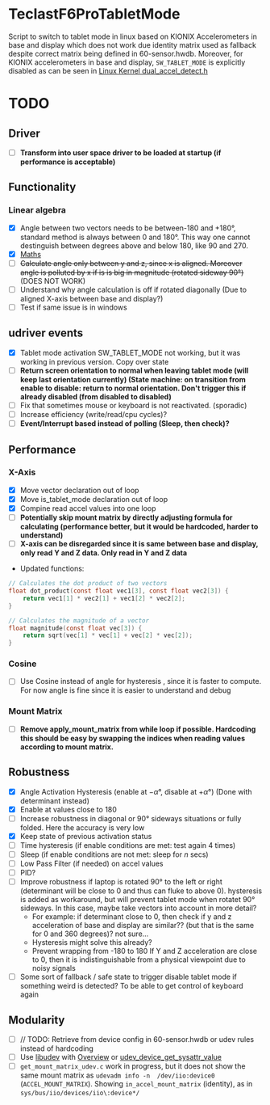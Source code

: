 # TeclastF6ProTabletMode
Script to switch to tablet mode in linux based on KIONIX Accelerometers in base and display which does not work due identity matrix used as fallback despite correct matrix being defined in 60-sensor.hwdb.
Moreover, for KIONIX accelerometers in base and display, `SW_TABLET_MODE` is explicitly disabled as can be seen in [Linux Kernel dual_accel_detect.h](https://github.com/torvalds/linux/blob/7503345ac5f5e82fd9a36d6e6b447c016376403a/drivers/platform/x86/dual_accel_detect.h#L9)

# TODO
## Driver
- [ ] **Transform into user space driver to be loaded at startup (if performance is acceptable)**

## Functionality
### Linear algebra
- [x] Angle between two vectors needs to be between-180 and +180°, standard method is always between 0 and 180°. This way one cannot destinguish between degrees above and below 180, like 90 and 270.
- [x] [Maths](https://math.stackexchange.com/questions/1904152/how-to-find-an-angle-in-range-180-180-between-2-vectors)
- [ ] ~~Calculate angle only between y and z, since x is aligned. Moreover angle is polluted by x if is is big in magnitude (rotated sideway 90°)~~ (DOES NOT WORK)
- [ ] Understand why angle calculation is off if rotated diagonally (Due to aligned X-axis between base and display?)
- [ ] Test if same issue is in windows

## udriver events
- [x] Tablet mode activation SW_TABLET_MODE not working, but it was working in previous version. Copy over state
- [ ] **Return screen orientation to normal when leaving tablet mode (will keep last orientation currently) (State machine: on transition from enable to disable: return to normal orientation. Don't trigger this if already disabled (from disabled to disabled)**
- [ ] Fix that sometimes mouse or keyboard is not reactivated. (sporadic)
- [ ] Increase efficiency (write/read/cpu cycles)?
- [ ] **Event/Interrupt based instead of polling (Sleep, then check)?**

## Performance
### X-Axis
- [x] Move vector declaration out of loop
- [x] Move is_tablet_mode declaration out of loop
- [x] Compine read accel values into one loop
- [ ] **Potentially skip mount matrix by directly adjusting formula for calculating  (performance better, but it would be hardcoded, harder to understand)**
- [ ] **X-axis can be disregarded since it is same between base and display, only read Y and Z data. Only read in Y and Z data**
- Updated functions:
```c
// Calculates the dot product of two vectors
float dot_product(const float vec1[3], const float vec2[3]) {
    return vec1[1] * vec2[1] + vec1[2] * vec2[2];
}

// Calculates the magnitude of a vector
float magnitude(const float vec[3]) {
    return sqrt(vec[1] * vec[1] + vec[2] * vec[2]);
}
```
### Cosine
- [ ] Use Cosine instead of angle for hysteresis , since it is faster to compute. For now angle is fine since it is easier to understand and debug
### Mount Matrix
- [ ] **Remove apply_mount_matrix from while loop if possible. Hardcoding this should be easy by swapping the indices when reading values according to mount matrix.**
## Robustness
- [x] Angle Activation Hysteresis (enable at $-\alpha°$, disable at $+\alpha°$) (Done with determinant instead)
- [x] Enable at values close to 180
- [ ] Increase robustness in diagonal or 90° sideways situations or fully folded. Here the accuracy is very low
- [x] Keep state of previous activation status
- [ ] Time hysteresis (if enable conditions are met: test again $4$ times)
- [ ] Sleep (if enable conditions are not met: sleep for $n$ secs)
- [ ] Low Pass Filter (if needed) on accel values
- [ ] PID?
- [ ] Improve robustness if laptop is rotated 90° to the left or right (determinant will be close to 0 and thus can fluke to above 0). hysteresis is added as workaround, but will prevent tablet mode when rotatet 90° sideways. In this case, maybe take vectors into account in more detail?
  - For example: if determinant close to 0, then check if y and z acceleration of base and display are similar?? (but that is the same for 0 and 360 degrees)? not sure...
  - Hysteresis might solve this already?
  - Prevent wrapping from -180 to 180
  If Y and Z acceleration are close to 0, then it is indistinguishable from a physical viewpoint due to noisy signals
- [ ] Some sort of fallback / safe state to trigger disable tablet mode if something weird is detected? To be able to get control of keyboard again

## Modularity
- [ ] // TODO: Retrieve from device config in 60-sensor.hwdb or udev rules instead of hardcoding
- [ ] Use [libudev](https://www.freedesktop.org/software/systemd/man/latest/libudev.html) with [Overview](https://www.freedesktop.org/software/systemd/man/latest/) or [udev_device_get_sysattr_value](https://www.freedesktop.org/software/systemd/man/latest/udev_device_get_sysattr_value.html#)
- [ ] `get_mount_matrix_udev.c` work in progress, but it does not show the same mount matrix as `udevadm info -n  /dev/iio:device0` (`ACCEL_MOUNT_MATRIX`). Showing `in_accel_mount_matrix` (identity), as in `sys/bus/iio/devices/iio\:device*/`
